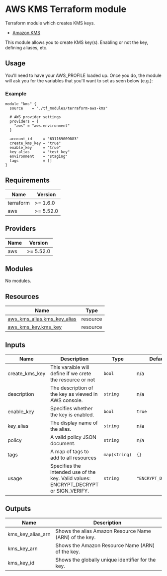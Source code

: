 AWS KMS Terraform module
=================================

Terraform module which creates KMS keys.

* [Amazon KMS ](https://aws.amazon.com/es/kms/)

This module allows you to create KMS key(s). Enabling or not the key, defining aliases, etc.

## Usage

You'll need to have your AWS_PROFILE loaded up. Once you do, the module will ask you for the variables that you'll want to set as seen below (e.g.):

### Example

```hcl
module "kms" {
  source    = "./tf_modules/terraform-aws-kms"

  # AWS provider settings
  providers = {
    "aws" = "aws.environment"
  }

  account_id     = "631169009083"
  create_kms_key = "true"
  enable_key     = "true"
  key_alias      = "test_key"
  environment    = "staging"
  tags           = []
}
```

## Requirements

| Name | Version |
|------|---------|
| terraform | >= 1.6.0 |
| aws | >= 5.52.0 |

## Providers

| Name | Version |
|------|---------|
| aws | >= 5.52.0 |

## Modules

No modules.

## Resources

| Name | Type |
|------|------|
| [aws_kms_alias.kms_key_alias](https://registry.terraform.io/providers/hashicorp/aws/latest/docs/resources/kms_alias) | resource |
| [aws_kms_key.kms_key](https://registry.terraform.io/providers/hashicorp/aws/latest/docs/resources/kms_key) | resource |

## Inputs

| Name | Description | Type | Default | Required |
|------|-------------|------|---------|:--------:|
| create_kms_key | This varaible will define if we crete the resource or not | `bool` | n/a | yes |
| description | The description of the key as viewed in AWS console. | `string` | n/a | yes |
| enable_key | Specifies whether the key is enabled. | `bool` | `true` | no |
| key_alias | The display name of the alias. | `string` | n/a | yes |
| policy | A valid policy JSON document. | `string` | n/a | yes |
| tags | A map of tags to add to all resources | `map(string)` | `{}` | no |
| usage | Specifies the intended use of the key. Valid values: ENCRYPT_DECRYPT or SIGN_VERIFY. | `string` | `"ENCRYPT_DECRYPT"` | no |

## Outputs

| Name | Description |
|------|-------------|
| kms_key_alias_arn | Shows the alias Amazon Resource Name (ARN) of the key. |
| kms_key_arn | Shows the Amazon Resource Name (ARN) of the key. |
| kms_key_id | Shows the globally unique identifier for the key. |
